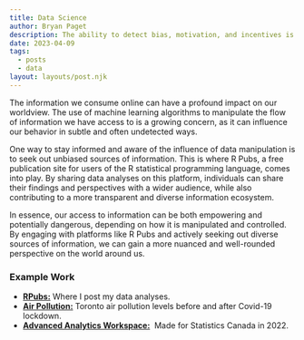 ```yaml
---
title: Data Science
author: Bryan Paget
description: The ability to detect bias, motivation, and incentives is a crucial skill in today's world. Many people have corrupt motives, and understanding their intentions can help us make better decisions and protect ourselves from harm.
date: 2023-04-09
tags:
  - posts
  - data
layout: layouts/post.njk
---
```



The information we consume online can have a profound impact on our worldview. The use of machine learning algorithms to manipulate the flow of information we have access to is a growing concern, as it can influence our behavior in subtle and often undetected ways.
</p>
<p>
One way to stay informed and aware of the influence of data manipulation is to seek out unbiased sources of information. This is where R Pubs, a free publication site for users of the R statistical programming language, comes into play. By sharing data analyses on this platform, individuals can share their findings and perspectives with a wider audience, while also contributing to a more transparent and diverse information ecosystem.
</p>
<p>
In essence, our access to information can be both empowering and potentially dangerous, depending on how it is manipulated and controlled. By engaging with platforms like R Pubs and actively seeking out diverse sources of information, we can gain a more nuanced and well-rounded perspective on the world around us.
</p>

### Example Work

<ul>
<li><a href="https://rpubs.com/bryanpaget"><strong>RPubs:</strong></a>  Where I post my data analyses.</li>
<li><a href="https://bryanpaget.shinyapps.io/air-pollution-dashboard/"><strong>Air Pollution:</strong></a>  Toronto air pollution levels before and after Covid-19 lockdown.</li>
      <li><a href="https://docs.google.com/presentation/d/1tkZxcTat1bSQBZAyD6qXGlQHq8TiemD0B8BAYs-iM_Q/edit?usp=sharing"><strong>Advanced Analytics Workspace:</strong></a>&nbsp; Made for Statistics Canada in 2022.</li>
</ul>
